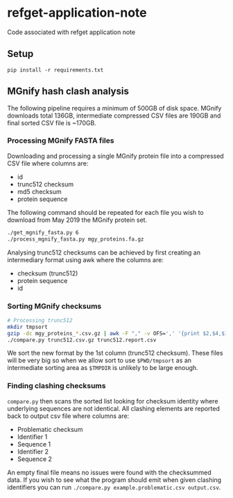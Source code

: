 # refget-application-note

Code associated with refget application note

## Setup

```
pip install -r requirements.txt
```

## MGnify hash clash analysis

The following pipeline requires a minimum of 500GB of disk space. MGnify downloads total 136GB, intermediate compressed CSV files are 190GB and final sorted CSV file is ~170GB.

### Processing MGnify FASTA files

Downloading and processing a single MGnify protein file into a compressed CSV file where columns are:

- id
- trunc512 checksum
- md5 checksum
- protein sequence

The following command should be repeated for each file you wish to download from May 2019 the MGnify protein set.

```bash
./get_mgnify_fasta.py 6
./process_mgnify_fasta.py mgy_proteins.fa.gz
```

Analysing trunc512 checksums can be achieved by first creating an intermediary format using awk where the columns are:

- checksum (trunc512)
- protein sequence
- id

### Sorting MGnify checksums

```bash
# Processing trunc512
mkdir tmpsort
gzip -dc mgy_proteins_*.csv.gz | awk -F "," -v OFS=',' '{print $2,$4,$1}' | sort -k1,1 --temporary-directory=$PWD/tmpsort | gzip -c > trunc512.csv.gz
./compare.py trunc512.csv.gz trunc512.report.csv
```

We sort the new format by the 1st column (trunc512 checksum). These files will be very big so when we allow sort to use `$PWD/tmpsort` as an intermediate sorting area as `$TMPDIR` is unlikely to be large enough.

### Finding clashing checksums

`compare.py` then scans the sorted list looking for checksum identity where underlying sequences are not identical. All clashing elements are reported back to output csv file where columns are:

- Problematic checksum
- Identifier 1
- Sequence 1
- Identifier 2
- Sequence 2

An empty final file means no issues were found with the checksummed data. If you wish to see what the program should emit when given clashing identifiers you can run `./compare.py example.problematic.csv output.csv`.

